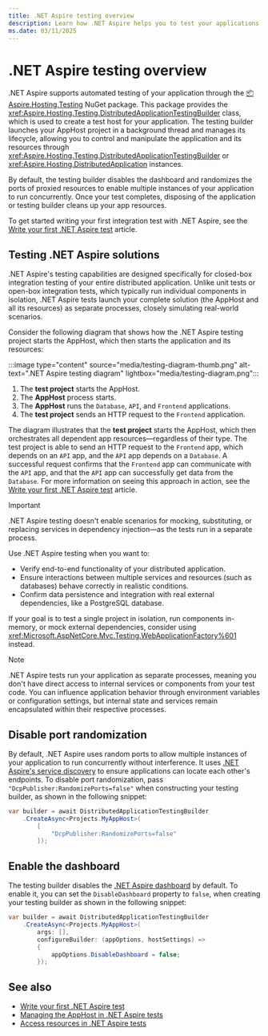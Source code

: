 ```yaml
---
title: .NET Aspire testing overview
description: Learn how .NET Aspire helps you to test your applications.
ms.date: 03/11/2025
---
```


# .NET Aspire testing overview

.NET Aspire supports automated testing of your application through the [📦 Aspire.Hosting.Testing](https://www.nuget.org/packages/Aspire.Hosting.Testing) NuGet package. This package provides the <xref:Aspire.Hosting.Testing.DistributedApplicationTestingBuilder> class, which is used to create a test host for your application. The testing builder launches your AppHost project in a background thread and manages its lifecycle, allowing you to control and manipulate the application and its resources through <xref:Aspire.Hosting.Testing.DistributedApplicationTestingBuilder> or <xref:Aspire.Hosting.DistributedApplication> instances.

By default, the testing builder disables the dashboard and randomizes the ports of proxied resources to enable multiple instances of your application to run concurrently. Once your test completes, disposing of the application or testing builder cleans up your app resources.

To get started writing your first integration test with .NET Aspire, see the [Write your first .NET Aspire test](./write-your-first-test.md) article.

## Testing .NET Aspire solutions

.NET Aspire's testing capabilities are designed specifically for closed-box integration testing of your entire distributed application. Unlike unit tests or open-box integration tests, which typically run individual components in isolation, .NET Aspire tests launch your complete solution (the AppHost and all its resources) as separate processes, closely simulating real-world scenarios.

Consider the following diagram that shows how the .NET Aspire testing project starts the AppHost, which then starts the application and its resources:

:::image type="content" source="media/testing-diagram-thumb.png" alt-text=".NET Aspire testing diagram" lightbox="media/testing-diagram.png":::

1. The **test project** starts the AppHost.
1. The **AppHost** process starts.
1. The **AppHost** runs the `Database`, `API`, and `Frontend` applications.
1. The **test project** sends an HTTP request to the `Frontend` application.

The diagram illustrates that the **test project** starts the AppHost, which then orchestrates all dependent app resources—regardless of their type. The test project is able to send an HTTP request to the `Frontend` app, which depends on an `API` app, and the `API` app depends on a `Database`. A successful request confirms that the `Frontend` app can communicate with the `API` app, and that the `API` app can successfully get data from the `Database`. For more information on seeing this approach in action, see the [Write your first .NET Aspire test](write-your-first-test.md) article.

> [!IMPORTANT]
> .NET Aspire testing doesn't enable scenarios for mocking, substituting, or replacing services in dependency injection—as the tests run in a separate process.

Use .NET Aspire testing when you want to:

- Verify end-to-end functionality of your distributed application.
- Ensure interactions between multiple services and resources (such as databases) behave correctly in realistic conditions.
- Confirm data persistence and integration with real external dependencies, like a PostgreSQL database.

If your goal is to test a single project in isolation, run components in-memory, or mock external dependencies, consider using <xref:Microsoft.AspNetCore.Mvc.Testing.WebApplicationFactory%601> instead.

> [!NOTE]
> .NET Aspire tests run your application as separate processes, meaning you don't have direct access to internal services or components from your test code. You can influence application behavior through environment variables or configuration settings, but internal state and services remain encapsulated within their respective processes.

## Disable port randomization

By default, .NET Aspire uses random ports to allow multiple instances of your application to run concurrently without interference. It uses [.NET Aspire's service discovery](../service-discovery/overview.md) to ensure applications can locate each other's endpoints. To disable port randomization, pass `"DcpPublisher:RandomizePorts=false"` when constructing your testing builder, as shown in the following snippet:

```csharp
var builder = await DistributedApplicationTestingBuilder
    .CreateAsync<Projects.MyAppHost>(
        [
            "DcpPublisher:RandomizePorts=false"
        ]);
```

## Enable the dashboard

The testing builder disables the [.NET Aspire dashboard](../fundamentals/dashboard/overview.md) by default. To enable it, you can set the `DisableDashboard` property to `false`, when creating your testing builder as shown in the following snippet:

```csharp
var builder = await DistributedApplicationTestingBuilder
    .CreateAsync<Projects.MyAppHost>(
        args: [],
        configureBuilder: (appOptions, hostSettings) =>
        {
            appOptions.DisableDashboard = false;
        });
```

## See also

- [Write your first .NET Aspire test](./write-your-first-test.md)
- [Managing the AppHost in .NET Aspire tests](./manage-app-host.md)
- [Access resources in .NET Aspire tests](./accessing-resources.md)
